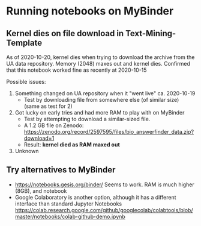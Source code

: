 # Running notebooks on MyBinder

## Kernel dies on file download in Text-Mining-Template

As of 2020-10-20, kernel dies when trying to download the archive from the
UA data repository. Memory (2048) maxes out and kernel dies. Confirmed that
this notebook worked fine as recently at 2020-10-15

Possible issues:

1. Something changed on UA repository when it "went live" ca. 2020-10-19
    + Test by downloading file from somewhere else (of similar size) (same as
      test for 2)
2. Got lucky on early tries and had more RAM to play with on MyBinder
    + Test by attempting to download a similar-sized file.
    + A 1.2 GB file on Zenodo: https://zenodo.org/record/2597595/files/bio_answerfinder_data.zip?download=1
    + Result: **kernel died as RAM maxed out**
3. Unknown

## Try alternatives to MyBinder

+ https://notebooks.gesis.org/binder/ Seems to work. RAM is much higher (8GB),
    and notebook
+ Google Colaboratory is another option, although it has a different interface
    than standard Jupyter Notebooks https://colab.research.google.com/github/googlecolab/colabtools/blob/master/notebooks/colab-github-demo.ipynb